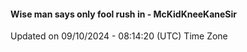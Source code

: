 #### Wise man says only fool rush in - McKidKneeKaneSir
Updated on 09/10/2024 - 08:14:20 (UTC) Time Zone
